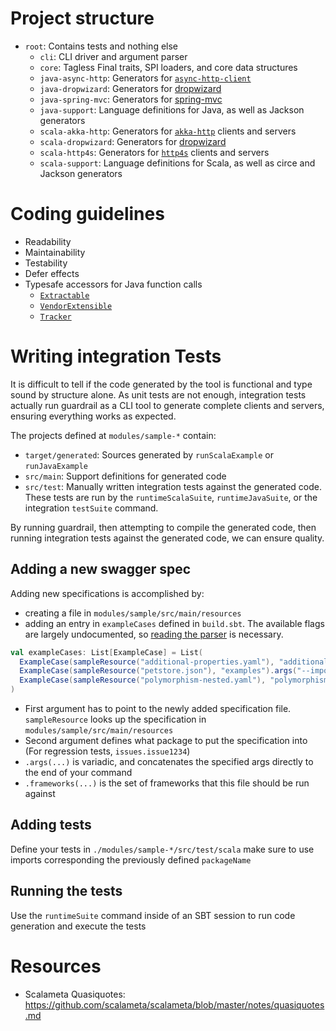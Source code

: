 Project structure
=================

- `root`: Contains tests and nothing else
  - `cli`: CLI driver and argument parser
  - `core`: Tagless Final traits, SPI loaders, and core data structures
  - `java-async-http`: Generators for [`async-http-client`](https://github.com/AsyncHttpClient/async-http-client)
  - `java-dropwizard`: Generators for [dropwizard](https://www.dropwizard.io/)
  - `java-spring-mvc`: Generators for [spring-mvc](https://spring.io/)
  - `java-support`: Language definitions for Java, as well as Jackson generators
  - `scala-akka-http`: Generators for [`akka-http`](https://doc.akka.io/docs/akka-http/current/index.html) clients and servers
  - `scala-dropwizard`: Generators for [dropwizard](https://www.dropwizard.io/)
  - `scala-http4s`: Generators for [`http4s`](https://http4s.org/) clients and servers
  - `scala-support`: Language definitions for Scala, as well as circe and Jackson generators

Coding guidelines
=================

- Readability
- Maintainability
- Testability
- Defer effects
- Typesafe accessors for Java function calls
  - [`Extractable`](../modules/codegen/src/main/scala/dev/guardrail/extract/Extractable.scala)
  - [`VendorExtensible`](../modules/codegen/src/main/scala/dev/guardrail/extract/VendorExtension.scala)
  - [`Tracker`](../modules/codegen/src/main/scala/dev/guardrail/core/Tracker.scala)

Writing integration Tests
=========================

It is difficult to tell if the code generated by the tool is functional and type
sound by structure alone. As unit tests are not enough, integration tests
actually run guardrail as a CLI tool to generate complete clients and servers,
ensuring everything works as expected.

The projects defined at `modules/sample-*` contain:
 - `target/generated`: Sources generated by `runScalaExample` or `runJavaExample`
 - `src/main`: Support definitions for generated code
 - `src/test`: Manually written integration tests against the generated code. These tests are run by the `runtimeScalaSuite`, `runtimeJavaSuite`, or the integration `testSuite` command.

By running guardrail, then attempting to compile the generated code, then
running integration tests against the generated code, we can ensure quality.

Adding a new swagger spec
-------------------------

Adding new specifications is accomplished by:

 - creating a file in `modules/sample/src/main/resources`
 - adding an entry in `exampleCases` defined in `build.sbt`. The available flags are largely undocumented, so [reading the parser](https://github.com/guardrail-dev/guardrail/blob/master/modules/codegen/src/main/scala/dev/guardrail/core/CoreTermInterp.scala#L67-L91) is necessary.

```scala
val exampleCases: List[ExampleCase] = List(
  ExampleCase(sampleResource("additional-properties.yaml"), "additionalProperties"),
  ExampleCase(sampleResource("petstore.json"), "examples").args("--import", "support.PositiveLong"),
  ExampleCase(sampleResource("polymorphism-nested.yaml"), "polymorphismNested").frameworks(Set("akka-http", "http4s"))
)
```

- First argument has to point to the newly added specification file. `sampleResource` looks up the specification in `modules/sample/src/main/resources`
- Second argument defines what package to put the specification into (For regression tests, `issues.issue1234`)
- `.args(...)` is variadic, and concatenates the specified args directly to the end of your command
- `.frameworks(...)` is the set of frameworks that this file should be run against

Adding tests
------------

Define your tests in `./modules/sample-*/src/test/scala` make sure to use
imports corresponding the previously defined `packageName`

Running the tests
-----------------

Use the `runtimeSuite` command inside of an SBT session to run code generation and execute the tests

Resources
=========

- Scalameta Quasiquotes: https://github.com/scalameta/scalameta/blob/master/notes/quasiquotes.md
